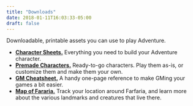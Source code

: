 ```yaml
---
title: "Downloads"
date: 2018-01-11T16:03:33-05:00
draft: false
---
```


Downloadable, printable assets you can use to play Adventure.

- **[Character Sheets.](/downloads/character-sheets.pdf)** Everything you need to build your Adventure character.
- **[Premade Characters.](/downloads/premade-characters.pdf)** Ready-to-go characters. Play them as-is, or customize them and make them your own.
- **[GM Cheatsheet.](/downloads/gm-cheatsheet.pdf)** A handy one-page reference to make GMing your games a bit easier.
- **[Map of Fararia.](/downloads/map.pdf)** Track your location around Farfaria, and learn more about the various landmarks and creatures that live there.